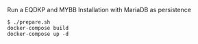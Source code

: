 Run a EQDKP and MYBB Installation with MariaDB as persistence
```
$ ./prepare.sh
docker-compose build
docker-compose up -d
```